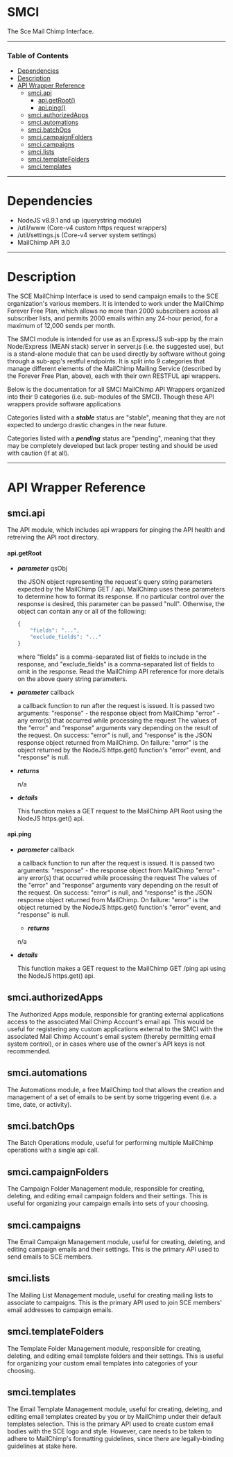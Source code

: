 # SMCI
The Sce Mail Chimp Interface. 

---

### Table of Contents
- [Dependencies](#dependencies)
- [Description](#description)
- [API Wrapper Reference](#api-wrapper-reference)
  - [smci.api](#smciapi)
    - [api.getRoot()](#apigetroot)
    - [api.ping()](#apiping)
  - [smci.authorizedApps](#smciauthorizedapps)
  - [smci.automations](#smciautomations)
  - [smci.batchOps](#smcibatchops)
  - [smci.campaignFolders](#smcicampaignfolders)
  - [smci.campaigns](#smcicampaigns)
  - [smci.lists](#smcilists)
  - [smci.templateFolders](#smcitemplatefolders)
  - [smci.templates](#smcitemplates)

---


# Dependencies
- NodeJS v8.9.1 and up (querystring module)
- /util/www (Core-v4 custom https request wrappers)
- /util/settings.js (Core-v4 server system settings)
- MailChimp API 3.0

---

# Description
  The SCE MailChimp Interface is used to send campaign emails to the SCE organization's various members. It is intended to work under the MailChimp Forever Free Plan, which allows no more than 2000 subscribers across all subscriber lists, and permits 2000 emails within any 24-hour period, for a maximum of 12,000 sends per month.

  The SMCI module is intended for use as an ExpressJS sub-app by the main Node/Express (MEAN stack) server in server.js (i.e. the suggested use), but is a stand-alone module that can be used directly by software without going through a sub-app's restful endpoints. It is split into 9 categories that manage different elements of the MailChimp Mailing Service (described by the Forever Free Plan, above), each with their own RESTFUL api wrappers. 

Below is the documentation for all SMCI MailChimp API Wrappers organized into their 9 categories (i.e. sub-modules of the SMCI). Though these API wrappers provide software applications 

  Categories listed with a _**stable**_ status are "stable", meaning that they are not expected to undergo drastic changes in the near future.

  Categories listed with a _**pending**_ status are "pending", meaning that they may be completely developed but lack proper testing and should be used with caution (if at all).

---

# API Wrapper Reference

## smci.api  
  The API module, which includes api wrappers for pinging the API health and retreiving the API root directory.

#### api.getRoot
  - _**parameter**_ qsObj
    
    the JSON object representing the request's query string parameters expected by the MailChimp GET / api. MailChimp uses these parameters to determine how to format its response. If no particular control over the response is desired, this parameter can be passed "null". Otherwise, the object can contain any or all of the following:
    ```javascript
    {
        "fields": "...",
        "exclude_fields": "..."
    }
    ```
		
    where "fields" is a comma-separated list of fields to include in the response, and "exclude_fields" is a comma-separated list of fields to omit in the response. Read the MailChimp API reference for more details on the above query string parameters.

  - _**parameter**_ callback
  
    a callback function to run after the request is issued. It is passed two arguments:
      "response" - the response object from MailChimp
		  "error" - any error(s) that occurred while processing the request
    The values of the "error" and "response" arguments vary depending on the result of the request.
  	On success: "error" is null, and "response" is the JSON response object returned from MailChimp.
    On failure: "error" is the object returned by the NodeJS https.get() function's "error" event, and "response" is null.

  - _**returns**_
    
    n/a
  
  - _**details**_ 
    
    This function makes a GET request to the MailChimp API Root using the NodeJS https.get() api.

#### api.ping

  - _**parameter**_ callback
    
    a callback function to run after the request is issued. It is passed two arguments:
      "response" - the response object from MailChimp
      "error" - any error(s) that occurred while processing the request
    The values of the "error" and "response" arguments vary depending on the result of the request.
		On success: "error" is null, and "response" is the JSON response object returned from MailChimp.
    On failure: "error" is the object returned by the NodeJS https.get() function's "error" event, and "response" is null.

	- _**returns**_

    n/a
	
  - _**details**_
  
    This function makes a GET request to the MailChimp GET /ping api using the NodeJS https.get() api.

## smci.authorizedApps
  The Authorized Apps module, responsible for granting external applications access to the associated Mail Chimp Account's email api. This would be useful for registering any custom applications external to the SMCI with the associated Mail Chimp Account's email system (thereby permitting email system control), or in cases where use of the owner's API keys is not recommended.

## smci.automations
  The Automations module, a free MailChimp tool that allows the creation and management of a set of emails to be sent by some triggering event (i.e. a time, date, or activity).

## smci.batchOps
  The Batch Operations module, useful for performing multiple MailChimp operations with a single api call.

## smci.campaignFolders
  The Campaign Folder Management module, responsible for creating, deleting, and editing email campaign folders and their settings. This is useful for organizing your campaign emails into sets of your choosing.

## smci.campaigns
  The Email Campaign Management module, useful for creating, deleting, and editing campaign emails and their settings. This is the primary API used to send emails to SCE members.

## smci.lists
  The Mailing List Management module, useful for creating mailing lists to associate to campaigns. This is the primary API used to join SCE members' email addresses to campaign emails.

## smci.templateFolders
  The Template Folder Management module, responsible for creating, deleting, and editing email template folders and their settings. This is useful for organizing your custom email templates into categories of your choosing.

## smci.templates
  The Email Template Management module, useful for creating, deleting, and editing email templates created by you or by MailChimp under their default templates selection. This is the primary API used to create custom email bodies with the SCE logo and style. However, care needs to be taken to adhere to MailChimp's formatting guidelines, since there are legally-binding guidelines at stake here.
